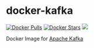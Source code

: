 # docker-kafka

[![Docker Pulls](https://img.shields.io/docker/pulls/aelesbao/kafka.svg)](https://hub.docker.com/r/aelesbao/kafka/)
[![Docker Stars](https://img.shields.io/docker/stars/aelesbao/kafka.svg)](https://hub.docker.com/r/aelesbao/kafka/)
[![](https://badge.imagelayers.io/aelesbao/kafka:latest.svg)](https://imagelayers.io/?images=aelesbao/kafka:latest)

Docker Image for [Apache Kafka](https://kafka.apache.org)

